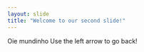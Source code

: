 ```yaml
---
layout: slide
title: "Welcome to our second slide!"
---
```

Oie mundinho
Use the left arrow to go back!
